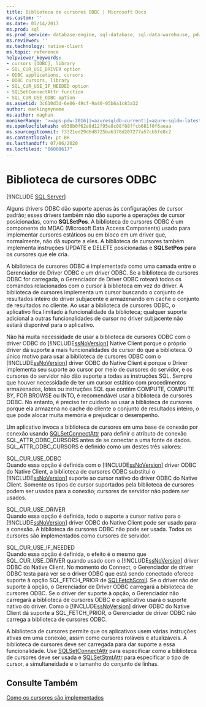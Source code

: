 ```yaml
---
title: Biblioteca de cursores ODBC | Microsoft Docs
ms.custom: ''
ms.date: 03/14/2017
ms.prod: sql
ms.prod_service: database-engine, sql-database, sql-data-warehouse, pdw
ms.reviewer: ''
ms.technology: native-client
ms.topic: reference
helpviewer_keywords:
- cursors [ODBC], library
- SQL_CUR_USE_DRIVER option
- ODBC applications, cursors
- ODBC cursors, library
- SQL_CUR_USE_IF_NEEDED option
- SQLSetConnectAttr function
- SQL_CUR_USE_ODBC option
ms.assetid: 3c610d3d-6e06-49cf-9a40-05b6a1c83a32
author: markingmyname
ms.author: maghan
monikerRange: '>=aps-pdw-2016||=azuresqldb-current||=azure-sqldw-latest||>=sql-server-2016||=sqlallproducts-allversions||>=sql-server-linux-2017||=azuresqldb-mi-current'
ms.openlocfilehash: e936b0f62e8d12f95e8c08f88ffcb681f0f6aeaa
ms.sourcegitcommit: f3321ed29d6d8725ba6378d207277a57cb5fe8c2
ms.contentlocale: pt-BR
ms.lasthandoff: 07/06/2020
ms.locfileid: "86000617"
---
```

# <a name="odbc-cursor-library"></a>Biblioteca de cursores ODBC
[!INCLUDE [SQL Server](../../../includes/applies-to-version/sql-asdb-asdbmi-asa-pdw.md)]

  Alguns drivers ODBC dão suporte apenas às configurações de cursor padrão; esses drivers também não dão suporte a operações de cursor posicionadas, como **SQLSetPos**. A biblioteca de cursores ODBC é um componente do MDAC (Microsoft Data Access Components) usado para implementar cursores estáticos ou em bloco em um driver que, normalmente, não dá suporte a eles. A biblioteca de cursores também implementa instruções UPDATE e DELETE posicionadas e **SQLSetPos** para os cursores que ele cria.  
  
 A biblioteca de cursores ODBC é implementada como uma camada entre o Gerenciador de Driver ODBC e um driver ODBC. Se a biblioteca de cursores ODBC for carregada, o Gerenciador de Driver ODBC roteará todos os comandos relacionados com o cursor à biblioteca em vez do driver. A biblioteca de cursores implementa um cursor buscando o conjunto de resultados inteiro do driver subjacente e armazenando em cache o conjunto de resultados no cliente. Ao usar a biblioteca de cursores ODBC, o aplicativo fica limitado à funcionalidade da biblioteca; qualquer suporte adicional a outras funcionalidades de cursor no driver subjacente não estará disponível para o aplicativo.  
  
 Não há muita necessidade de usar a biblioteca de cursores ODBC com o driver ODBC do [!INCLUDE[ssNoVersion](../../../includes/ssnoversion-md.md)] Native Client porque o próprio driver dá suporte a mais funcionalidades de cursor do que a biblioteca. O único motivo para usar a biblioteca de cursores ODBC com o [!INCLUDE[ssNoVersion](../../../includes/ssnoversion-md.md)] driver ODBC do Native Client é porque o Driver implementa seu suporte ao cursor por meio de cursores do servidor, e os cursores do servidor não dão suporte a todas as instruções SQL. Sempre que houver necessidade de ter um cursor estático com procedimentos armazenados, lotes ou instruções SQL que contêm COMPUTE, COMPUTE BY, FOR BROWSE ou INTO, é recomendável usar a biblioteca de cursores ODBC. No entanto, é preciso ter cuidado ao usar a biblioteca de cursores porque ela armazena no cache do cliente o conjunto de resultados inteiro, o que pode alocar muita memória e prejudicar o desempenho.  
  
 Um aplicativo invoca a biblioteca de cursores em uma base de conexão por conexão usando [SQLSetConnectAttr](../../../relational-databases/native-client-odbc-api/sqlsetconnectattr.md) para definir o atributo de conexão SQL_ATTR_ODBC_CURSORS antes de se conectar a uma fonte de dados. SQL_ATTR_ODBC_CURSORS é definido como um destes três valores:  
  
 SQL_CUR_USE_ODBC  
 Quando essa opção é definida com o [!INCLUDE[ssNoVersion](../../../includes/ssnoversion-md.md)] driver ODBC do Native Client, a biblioteca de cursores ODBC substitui o [!INCLUDE[ssNoVersion](../../../includes/ssnoversion-md.md)] suporte ao cursor nativo do driver ODBC do Native Client. Somente os tipos de cursor suportados pela biblioteca de cursores podem ser usados para a conexão; cursores de servidor não podem ser usados.  
  
 SQL_CUR_USE_DRIVER  
 Quando essa opção é definida, todo o suporte a cursor nativo para o [!INCLUDE[ssNoVersion](../../../includes/ssnoversion-md.md)] driver ODBC do Native Client pode ser usado para a conexão. A biblioteca de cursores ODBC não pode ser usada. Todos os cursores são implementados como cursores de servidor.  
  
 SQL_CUR_USE_IF_NEEDED  
 Quando essa opção é definida, o efeito é o mesmo que SQL_CUR_USE_DRIVER quando usado com o [!INCLUDE[ssNoVersion](../../../includes/ssnoversion-md.md)] driver ODBC do Native Client. No momento do Connect, o Gerenciador de driver ODBC testa para ver se o driver ODBC que está sendo conectado oferece suporte à opção SQL_FETCH_PRIOR de [SQLFetchScroll](../../../relational-databases/native-client-odbc-api/sqlfetchscroll.md). Se o driver não der suporte à opção, o Gerenciador de Driver ODBC carregará a biblioteca de cursores ODBC. Se o driver der suporte à opção, o Gerenciador não carregará a biblioteca de cursores ODBC e o aplicativo usará o suporte nativo do driver. Como o [!INCLUDE[ssNoVersion](../../../includes/ssnoversion-md.md)] driver ODBC do Native Client dá suporte a SQL_FETCH_PRIOR, o Gerenciador de driver ODBC não carrega a biblioteca de cursores ODBC.  
  
 A biblioteca de cursores permite que os aplicativos usem várias instruções ativas em uma conexão, assim como cursores roláveis e atualizáveis. A biblioteca de cursores deve ser carregada para dar suporte a essa funcionalidade. Use [SQLSetConnectAttr](../../../relational-databases/native-client-odbc-api/sqlsetconnectattr.md) para especificar como a biblioteca de cursores deve ser usada e [SQLSetStmtAttr](../../../relational-databases/native-client-odbc-api/sqlsetstmtattr.md) para especificar o tipo de cursor, a simultaneidade e o tamanho do conjunto de linhas.  
  
## <a name="see-also"></a>Consulte Também  
 [Como os cursores são implementados](../../../relational-databases/native-client-odbc-cursors/implementation/how-cursors-are-implemented.md)  
  
  

